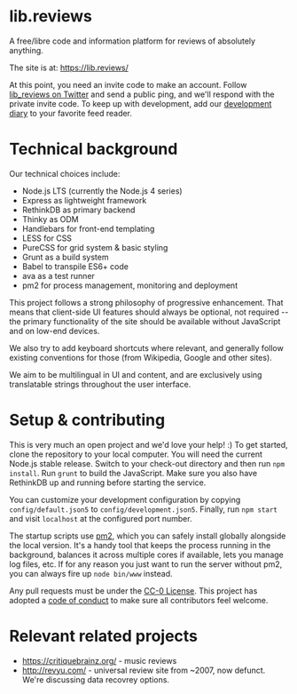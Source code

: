 # lib.reviews

A free/libre code and information platform for reviews of absolutely anything.

The site is at: https://lib.reviews/

At this point, you need an invite code to make an account. Follow [lib_reviews on Twitter](https://twitter.com/lib_reviews) and send a public ping, and we'll respond with the private invite code. To keep up with development, add our [development diary](https://lib.reviews/team/6bfc0390-e218-4cb7-a446-2046cb886435/blog) to your favorite feed reader.

# Technical background

Our technical choices include:

- Node.js LTS (currently the Node.js 4 series)
- Express as lightweight framework
- RethinkDB as primary backend
- Thinky as ODM
- Handlebars for front-end templating
- LESS for CSS
- PureCSS for grid system & basic styling
- Grunt as a build system
- Babel to transpile ES6+ code
- ava as a test runner
- pm2 for process management, monitoring and deployment

This project follows a strong philosophy of progressive enhancement. That means that client-side UI features should always be optional, not required -- the primary functionality of the site should be available without JavaScript and on low-end devices.

We also try to add keyboard shortcuts where relevant, and generally follow existing conventions for those (from Wikipedia, Google and other sites).

We aim to be multilingual in UI and content, and are exclusively using translatable strings throughout the user interface.

# Setup & contributing

This is very much an open project and we'd love your help! :) To get started,
clone the repository to your local computer. You will need the current Node.js
stable release. Switch to your check-out directory and then run `npm install`.
Run `grunt` to build the JavaScript. Make sure you also have RethinkDB up
and running before starting the service.

You can customize your development configuration by copying `config/default.json5`
to `config/development.json5`. Finally, run `npm start` and visit `localhost`
at the configured port number.

The startup scripts use [pm2](https://www.npmjs.com/package/pm2), which you can
safely install globally alongside the local version. It's a handy tool that
keeps the process running in the background, balances it across multiple cores
if available, lets you manage log files, etc. If for any reason you just want
to run the server without pm2, you can always fire up `node bin/www` instead.

Any pull requests must be under the [CC-0 License](./LICENSE). This project has
adopted a [code of conduct](./CODE_OF_CONDUCT.md) to make sure all contributors
feel welcome.

# Relevant related projects

- https://critiquebrainz.org/ - music reviews
- http://revyu.com/ - universal review site from ~2007, now defunct. We're
  discussing data recovrey options.
